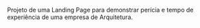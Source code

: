 Projeto de uma Landing Page para demonstrar perícia e tempo de experiência de uma empresa de Arquitetura. 
